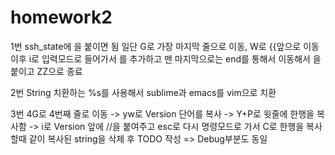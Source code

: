 # homework2


1번
ssh_state에 을 붙이면 됨
일단 G로 가장 마지막 줄으로 이동, W로 {{앞으로 이동 이후 i로 입력모드로 들어가서 를 추가하고 맨 마지막으로는 end를 통해서 이동해서 을 붙이고 ZZ으로 종료




2번
String 치환하는 %s를 사용해서 sublime과 emacs를 vim으로 치환



3번
4G로 4번째 줄로 이동 -> yw로 Version 단어를 복사 -> Y+P로 윗줄에 한행을 복사함 -> i로 Version 앞에 //을 붙여주고 esc로 다시 명령모드로 가서 C로 한행을 복사할때
같이 복사된 string을 삭제 후 TODO 작성 => Debug부분도 동일
